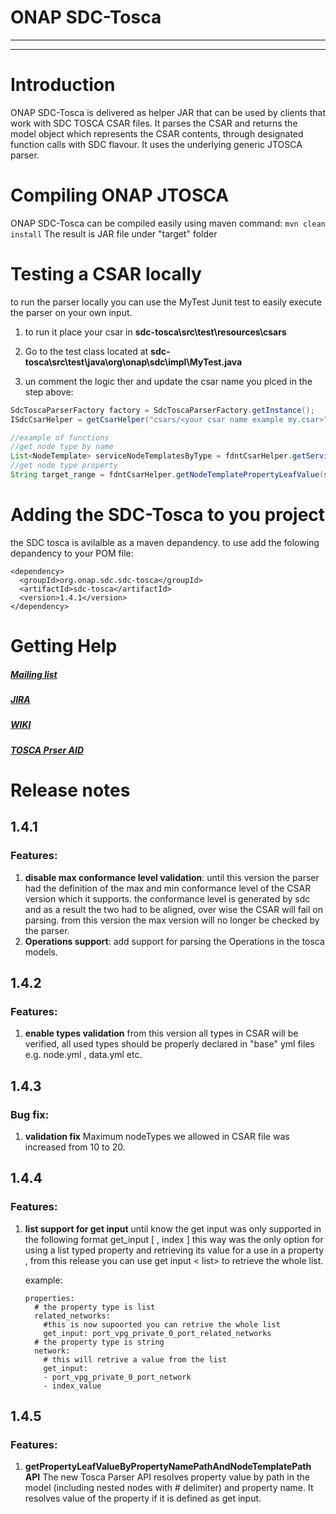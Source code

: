 # ONAP SDC-Tosca


---
---

# Introduction

ONAP SDC-Tosca is delivered as helper JAR that can be used by clients that work with SDC TOSCA CSAR files.
It parses the CSAR and returns the model object which represents the CSAR contents, through designated function calls with SDC flavour.
It uses the underlying generic JTOSCA parser.


# Compiling ONAP JTOSCA

ONAP SDC-Tosca can be compiled easily using maven command: `mvn clean install`
The result is JAR file under "target" folder

# Testing a CSAR locally
to run the parser locally you can use the MyTest Junit test to easily execute the parser on your own input.

1. to run it place your csar in **sdc-tosca\src\test\resources\csars**

2. Go to the test class located at **sdc-tosca\src\test\java\org\onap\sdc\impl\MyTest.java**

3. un comment the logic ther and update the csar name you plced in the step above:
```java
SdcToscaParserFactory factory = SdcToscaParserFactory.getInstance();
ISdcCsarHelper = getCsarHelper("csars/<your csar name example my.csar>");

//example of functions
//get node type by name
List<NodeTemplate> serviceNodeTemplatesByType = fdntCsarHelper.getServiceNodeTemplatesByType("org.openecomp.nodes.ForwardingPath");
//get node type property
String target_range = fdntCsarHelper.getNodeTemplatePropertyLeafValue(serviceNodeTemplatesByType.get(0), "target_range");

```

# Adding the SDC-Tosca to you project
the SDC tosca is avilalble as a maven depandency.
to use add the folowing depandency to your POM file:
```
<dependency>
  <groupId>org.onap.sdc.sdc-tosca</groupId>
  <artifactId>sdc-tosca</artifactId>
  <version>1.4.1</version>
</dependency>
``` 


# Getting Help


##### [Mailing list](mailto:onap-sdc@lists.onap.org)



##### [JIRA](http://jira.onap.org)



##### [WIKI](https://wiki.onap.org/display/DW/Service+Design+and+Creation+%28SDC%29+Portal)

##### [TOSCA Prser AID]((https://wiki.onap.org/display/DW/Service+Design+and+Creation+%28SDC%29+Portal))



 


# Release notes

## 1.4.1

### Features:
1. **disable max conformance level validation**: until this version the parser had the definition of the max and min conformance level of the CSAR version which it supports. 
   the conformance level is generated by sdc and as a result the two had to be aligned, over wise the CSAR will fail on parsing.
   from this version the max version will no longer be checked by the parser. 
2. **Operations support**: add support for parsing the Operations in the tosca models.  

## 1.4.2

### Features:
1. **enable types validation**  from this version all types in CSAR will be verified, all used types should be properly declared in "base" yml files e.g. node.yml , data.yml etc.

## 1.4.3

### Bug fix:
1. **validation fix**  Maximum nodeTypes we allowed in CSAR file was increased from 10 to 20.

## 1.4.4

### Features:
1. **list support for get input**  until know the get input was only supported in the following format get_input \[ <list > , index ] this way was the only option for using a list typed property and retrieving its value for a use in a property  , from this release you can use get input < list> to retrieve the whole list.

      example:
      ```
      properties:
        # the property type is list
        related_networks:
          #this is now supoorted you can retrive the whole list
          get_input: port_vpg_private_0_port_related_networks
        # the property type is string
        network:
          # this will retrive a value from the list
          get_input:
          - port_vpg_private_0_port_network
          - index_value
      ```

## 1.4.5

### Features:
1. **getPropertyLeafValueByPropertyNamePathAndNodeTemplatePath API** The new Tosca Parser API resolves property value by path in the model (including nested nodes with # delimiter) and property name. 
It resolves value of the property if it is defined as get input.

